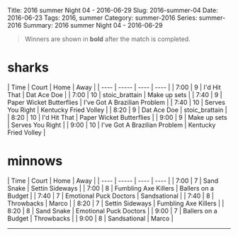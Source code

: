 Title: 2016 summer Night 04 - 2016-06-29
Slug: 2016-summer-04
Date: 2016-06-23
Tags: 2016, summer
Category: summer-2016
Series: summer-2016
Summary: 2016 summer Night 04 - 2016-06-29

> Winners are shown in **bold** after the match is completed.

sharks
=====
| Time | Court | Home | Away |
| ---- | ----- | ---- | ---- | <!-- begin table -->
| 7:00 | 9 | I'd Hit That | Dat Ace Doe |
| 7:00 | 10 | stoic_brattain | Make up sets |
| 7:40 | 9 | Paper Wicket Butterflies | I've Got A Brazilian Problem |
| 7:40 | 10 | Serves You Right | Kentucky Fried Volley |
| 8:20 | 9 | Dat Ace Doe | stoic_brattain |
| 8:20 | 10 | I'd Hit That | Paper Wicket Butterflies |
| 9:00 | 9 | Make up sets | Serves You Right |
| 9:00 | 10 | I've Got A Brazilian Problem | Kentucky Fried Volley |

<!-- end table -->
minnows
=====
| Time | Court | Home | Away |
| ---- | ----- | ---- | ---- | <!-- begin table -->
| 7:00 | 7 | Sand Snake | Settin Sideways |
| 7:00 | 8 | Fumbling Axe Killers | Ballers on a Budget |
| 7:40 | 7 | Emotional Puck Doctors | Sandsational |
| 7:40 | 8 | Throwbacks | Marco |
| 8:20 | 7 | Settin Sideways | Fumbling Axe Killers |
| 8:20 | 8 | Sand Snake | Emotional Puck Doctors |
| 9:00 | 7 | Ballers on a Budget | Throwbacks |
| 9:00 | 8 | Sandsational | Marco |

<!-- end table -->



---